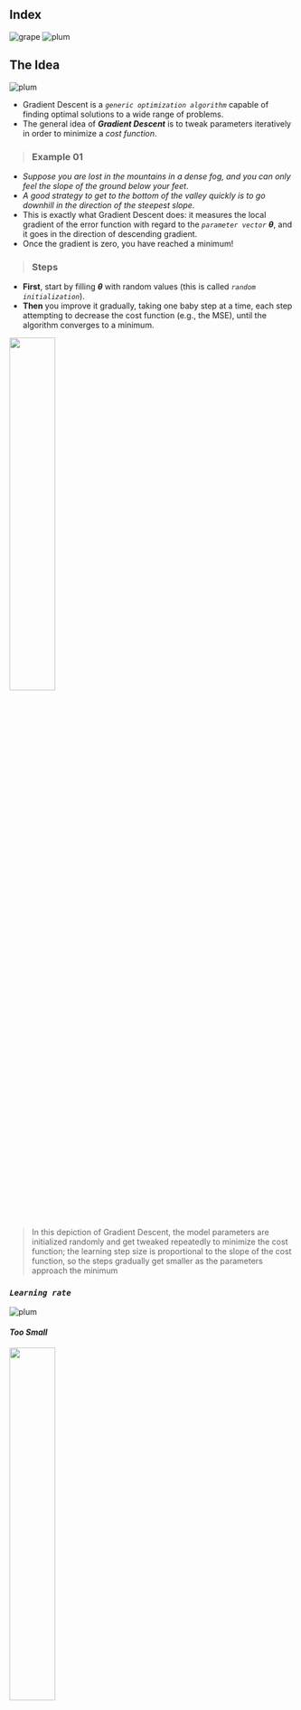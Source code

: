 ## Index
![grape](https://user-images.githubusercontent.com/12748752/126882595-d1f5449e-14bb-4ab3-809c-292caf0858a1.png)
![plum](https://user-images.githubusercontent.com/12748752/126882596-b9ba4645-7001-435e-9a3c-d4416a2543c1.png)

## The Idea
![plum](https://user-images.githubusercontent.com/12748752/126882596-b9ba4645-7001-435e-9a3c-d4416a2543c1.png)
* Gradient Descent is a _`generic optimization algorithm`_ capable of finding optimal solutions to a wide range of problems. 
* The general idea of _**Gradient Descent**_ is to tweak parameters iteratively in order to minimize a _cost function_. 

> ### Example 01
* _Suppose you are lost in the mountains in a dense fog, and you can only feel the slope of the ground below your feet_. 
* _A good strategy to get to the bottom of the valley quickly is to go downhill in the direction of the steepest slope_. 
* This is exactly what Gradient Descent does: it measures the local gradient of the error function with regard to the _`parameter vector`_ **_θ_**, and it goes in the direction of descending gradient. 
* Once the gradient is zero, you have reached a minimum!

> ### Steps
* **First**, start by filling **_θ_** with random values (this is called _`random initialization`_). 
* **Then** you improve it gradually, taking one baby step at a time, each step attempting to decrease the cost function (e.g., the MSE), until the algorithm converges to a minimum.

<img src="https://user-images.githubusercontent.com/12748752/146699335-d3b9e07e-1fe4-43d0-a805-14481610dc7e.png" width=40%/>

> In this depiction of Gradient Descent, the model parameters are initialized randomly and get tweaked repeatedly to minimize the cost function; the learning step size is proportional to the slope of the cost function, so the steps gradually get smaller as the parameters approach the minimum
### _`Learning rate`_
![plum](https://user-images.githubusercontent.com/12748752/126882596-b9ba4645-7001-435e-9a3c-d4416a2543c1.png)
#### _Too Small_
<img src="https://user-images.githubusercontent.com/12748752/146699334-39c448ea-cc58-41fc-a85e-9e9cf56d72f2.png" width=40%/>

* An important parameter in Gradient Descent is the size of the steps, determined by the _`learning rate`_ hyperparameter. 
* If the learning rate is too small, then the algorithm will have to go through many iterations to converge, which will take a long time.
* On the other hand, if the learning rate is too high, you might jump across the valley and end up on the other side, possibly even higher up than you were before. 
* This might make the algorithm diverge, with larger and larger values, failing to find a good solution.
#### _Too Large_
<img src="https://user-images.githubusercontent.com/12748752/146699332-7793518a-29dd-4fab-94b5-746f0ff232c7.png" width=40% />

### The Problem
![plum](https://user-images.githubusercontent.com/12748752/126882596-b9ba4645-7001-435e-9a3c-d4416a2543c1.png)
<img src="https://user-images.githubusercontent.com/12748752/146699336-bfff17ac-fcdf-48a5-9527-5c7ff8a89634.png" width=40%/>
* If the random initialization starts the algorithm on the left, then it will converge to a local minimum, which is not as good as the global minimum. 
* If it starts on the right, then it will take a very long time to cross the plateau. And if you stop too early, you will never reach the global minimum.

